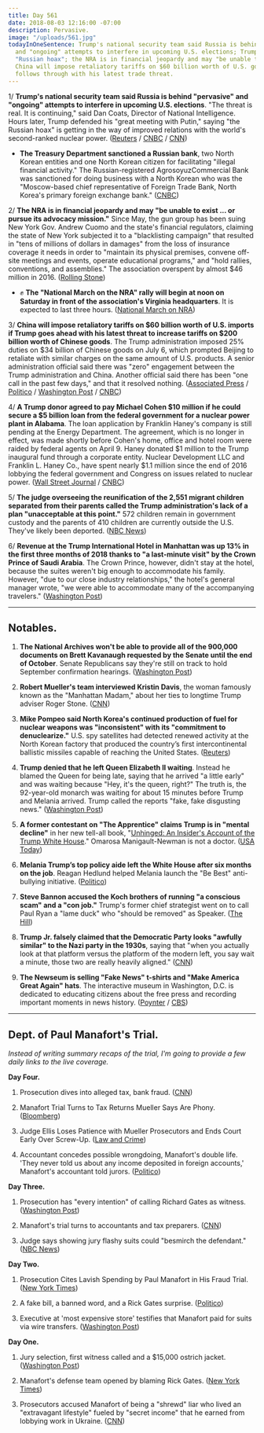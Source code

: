 ```yaml
---
title: Day 561
date: 2018-08-03 12:16:00 -07:00
description: Pervasive.
image: "/uploads/561.jpg"
todayInOneSentence: Trump's national security team said Russia is behind "pervasive"
  and "ongoing" attempts to interfere in upcoming U.S. elections; Trump bemoaned the
  "Russian hoax"; the NRA is in financial jeopardy and may "be unable to exist"; and
  China will impose retaliatory tariffs on $60 billion worth of U.S. goods if Trump
  follows through with his latest trade threat.
---
```


1/ **Trump's national security team said Russia is behind "pervasive" and "ongoing" attempts to interfere in upcoming U.S. elections**. "The threat is real. It is continuing," said Dan Coats, Director of National Intelligence. Hours later, Trump defended his "great meeting with Putin," saying "the Russian hoax" is getting in the way of improved relations with the world's second-ranked nuclear power. ([Reuters](https://www.reuters.com/article/us-usa-election-security/u-s-cites-pervasive-russian-efforts-to-weaken-election-idUSKBN1KN2KQ) / [CNBC](https://www.cnbc.com/2018/08/02/national-security-leaders-warn-of-pervasive-threats-to-us-elections.html) / [CNN](https://www.cnn.com/2018/08/02/politics/donald-trump-vladimir-putin-pennsylvania-rally/index.html))

* **The Treasury Department sanctioned a Russian bank**, two North Korean entities and one North Korean citizen for facilitating "illegal financial activity." The Russian-registered AgrosoyuzCommercial Bank was sanctioned for doing business with a North Korean who was the "Moscow-based chief representative of Foreign Trade Bank, North Korea's primary foreign exchange bank." ([CNBC](https://www.cnbc.com/2018/08/03/trump-administration-sanctions-russian-bank-for-north-korea-ties.html))

2/ **The NRA is in financial jeopardy and may "be unable to exist ... or pursue its advocacy mission."** Since May, the gun group has been suing New York Gov. Andrew Cuomo and the state's financial regulators, claiming the state of New York subjected it to a "blacklisting campaign" that resulted in "tens of millions of dollars in damages" from the loss of insurance coverage it needs in order to "maintain its physical premises, convene off-site meetings and events, operate educational programs," and "hold rallies, conventions, and assemblies." The association overspent by almost $46 million in 2016. ([Rolling Stone](https://www.rollingstone.com/politics/politics-news/nra-financial-trouble-706371/))

* ✊ **The "National March on the NRA" rally will begin at noon on Saturday in front of the association's Virginia headquarters**. It is expected to last three hours. ([National March on NRA](https://www.marchonnra.org/info))

3/ **China will impose retaliatory tariffs on $60 billion worth of U.S. imports if Trump goes ahead with his latest threat to increase tariffs on $200 billion worth of Chinese goods**. The Trump administration imposed 25% duties on $34 billion of Chinese goods on July 6, which prompted Beijing to retaliate with similar charges on the same amount of U.S. products. A senior administration official said there was "zero" engagement between the Trump administration and China. Another official said there has been "one call in the past few days," and that it resolved nothing. ([Associated Press](https://apnews.com/1c8b637bbc56404eb787acf7854d95c3) / [Politico](https://www.politico.com/story/2018/08/03/china-will-retaliate-with-tariffs-760862) / [Washington Post](https://www.washingtonpost.com/world/asia_pacific/china-warns-it-could-fire-back-with-tariffs-of-60-billion-in-us-goods/2018/08/03/57ffbf56-9716-11e8-8ffb-5de6d5e49ada_story.html) / [CNBC](https://www.cnbc.com/2018/08/03/there-is-zero-engagement-between-us-and-china-as-trade-tensions-esca.html))

4/ **A Trump donor agreed to pay Michael Cohen $10 million if he could secure a $5 billion loan from the federal government for a nuclear power plant in Alabama**. The loan application by Franklin Haney's company is still pending at the Energy Department. The agreement, which is no longer in effect, was made shortly before Cohen's home, office and hotel room were raided by federal agents on April 9. Haney donated $1 million to the Trump inaugural fund through a corporate entity. Nuclear Development LLC and Franklin L. Haney Co., have spent nearly $1.1 million since the end of 2016 lobbying the federal government and Congress on issues related to nuclear power.  ([Wall Street Journal](https://www.wsj.com/articles/top-trump-donor-agreed-to-pay-michael-cohen-10-million-for-nuclear-project-push-sources-say-1533245330) / [CNBC](https://www.cnbc.com/2018/08/02/trump-donor-agreed-to-pay-michael-cohen-10-million-in-consulting-deal.html))

5/ **The judge overseeing the reunification of the 2,551 migrant children separated from their parents called the Trump administration's lack of a plan "unacceptable at this point."** 572 children remain in government custody and the parents of 410 children are currently outside the U.S. They've likely been deported. ([NBC News](https://www.nbcnews.com/politics/immigration/judge-calls-trump-administration-family-reunification-efforts-unacceptable-n897531))

6/ **Revenue at the Trump International Hotel in Manhattan was up 13% in the first three months of 2018 thanks to "a last-minute visit" by the Crown Prince of Saudi Arabia**. The Crown Prince, however, didn't stay at the hotel, because the suites weren't big enough to accommodate his family. However, "due to our close industry relationships," the hotel's general manager wrote, "we were able to accommodate many of the accompanying travelers." ([Washington Post](https://www.washingtonpost.com/politics/at-president-trumps-hotel-in-new-york-revenue-went-up-this-spring--thanks-to-a-visit-from-big-spending-saudis/2018/08/03/58755392-9112-11e8-bcd5-9d911c784c38_story.html))

---

## Notables.

1. **The National Archives won't be able to provide all of the 900,000 documents on Brett Kavanaugh requested by the Senate until the end of October**. Senate Republicans say they're still on track to hold September confirmation hearings. ([Washington Post](https://www.washingtonpost.com/politics/national-archives-says-it-wont-be-able-to-produce-all-kavanaugh-documents-until-end-of-october/2018/08/02/011a9f1e-966f-11e8-8ffb-5de6d5e49ada_story.html))

2. **Robert Mueller's team interviewed Kristin Davis**, the woman famously known as the "Manhattan Madam," about her ties to longtime Trump adviser Roger Stone. ([CNN](https://www.cnn.com/2018/08/03/politics/mueller-davis-stone-russia-investigation/index.html))

3. **Mike Pompeo said North Korea's continued production of fuel for nuclear weapons was "inconsistent" with its "commitment to denuclearize."** U.S. spy satellites had detected renewed activity at the North Korean factory that produced the country’s first intercontinental ballistic missiles capable of reaching the United States. ([Reuters](https://www.reuters.com/article/us-asean-singapore-northkorea-usa/pompeo-says-north-korea-weapons-work-inconsistent-with-kim-pledge-idUSKBN1KO0Z5))

4. **Trump denied that he left Queen Elizabeth II waiting**. Instead he blamed the Queen for being late, saying that he arrived "a little early" and was waiting because "Hey, it's the queen, right?" The truth is, the 92-year-old monarch was waiting for about 15 minutes before Trump and Melania arrived. Trump called the reports "fake, fake disgusting news." ([Washington Post](https://www.washingtonpost.com/news/worldviews/wp/2018/08/03/president-trump-denies-he-was-late-to-meet-queen-elizabeth-brits-arent-convinced/))

5. **A former contestant on "The Apprentice" claims Trump is in "mental decline"** in her new tell-all book, "[Unhinged: An Insider's Account of the Trump White House](https://amzn.to/2Mh4Kyb)." Omarosa Manigault-Newman is not a doctor. ([USA Today](https://www.usatoday.com/story/news/politics/onpolitics/2018/08/03/omarosa-tell-all-book-claims-she-observed-trumps-mental-decline/897153002/))

6. **Melania Trump’s top policy aide left the White House after six months on the job**. Reagan Hedlund helped Melania launch the "Be Best" anti-bullying initiative. ([Politico](https://www.politico.com/story/2018/08/03/melania-trump-policy-director-leaves-white-house-761886))

7. **Steve Bannon accused the Koch brothers of running "a conscious scam" and a "con job."** Trump's former chief strategist went on to call Paul Ryan a "lame duck" who "should be removed" as Speaker. ([The Hill](http://thehill.com/homenews/administration/400188-exclusive-bannon-blasts-con-artist-kochs-lame-duck-ryan-diminished))

8. **Trump Jr. falsely claimed that the Democratic Party looks "awfully similar" to the Nazi party in the 1930s**, saying that "when you actually look at that platform versus the platform of the modern left, you say wait a minute, those two are really heavily aligned." ([CNN](https://www.cnn.com/2018/08/02/politics/donald-trump-jr-dinesh-dsouza/index.html))

9. **The Newseum is selling "Fake News" t-shirts and "Make America Great Again" hats**. The interactive museum in Washington, D.C. is dedicated to educating citizens about the free press and recording important moments in news history. ([Poynter](https://www.poynter.org/news/newseum-selling-maga-hats-and-fake-news-t-shirts) / [CBS](https://www.cbsnews.com/news/the-newseum-is-selling-fake-news-merchandise/))

---

## Dept. of Paul Manafort's Trial.

*Instead of writing summary recaps of the trial, I'm going to provide a few daily links to the live coverage.*

**Day Four.**

1. Prosecution dives into alleged tax, bank fraud. ([CNN](https://www.cnn.com/2018/08/03/politics/paul-manafort-trial-day-four/index.html))

2. Manafort Trial Turns to Tax Returns Mueller Says Are Phony. ([Bloomberg](https://www.bloomberg.com/news/articles/2018-08-03/manafort-trial-turns-to-tax-returns-mueller-says-are-phony))

3. Judge Ellis Loses Patience with Mueller Prosecutors and Ends Court Early Over Screw-Up. ([Law and Crime](https://lawandcrime.com/awkward/judge-ellis-loses-all-patience-with-prosecutors-and-ends-court-early-over-major-screw-up/))

4. Accountant concedes possible wrongdoing, Manafort's double life.
   'They never told us about any income deposited in foreign accounts,' Manafort's accountant told jurors. ([Politico](https://www.politico.com/story/2018/08/03/paul-manafort-trial-2018-761300))

**Day Three.**

1. Prosecution has "every intention" of calling Richard Gates as witness. ([Washington Post](https://www.washingtonpost.com/news/local/wp/2018/08/02/paul-manafort-trial-day-3-live-updates/))

2. Manafort's trial turns to accountants and tax preparers. ([CNN](https://www.cnn.com/2018/08/02/politics/manafort-trial-day-three/index.html))

3. Judge says showing jury flashy suits could "besmirch the defendant." ([NBC News](https://www.nbcnews.com/news/crime-courts/paul-manafort-live-blog-trump-s-former-campaign-chair-begins-n896091))

**Day Two.**

1. Prosecution Cites Lavish Spending by Paul Manafort in His Fraud Trial. ([New York Times](https://www.nytimes.com/2018/08/01/us/politics/paul-manafort-fraud-trial.html))

2. A fake bill, a banned word, and a Rick Gates surprise. ([Politico](https://www.politico.com/story/2018/08/01/paul-manafort-trial-testimony-day-2-756749))

3. Executive at 'most expensive store' testifies that Manafort paid for suits via wire transfers. ([Washington Post](https://www.washingtonpost.com/news/local/wp/2018/08/01/paul-manafort-trial-day-two/))

**Day One.**

1. Jury selection, first witness called and a $15,000 ostrich jacket. ([Washington Post](https://www.washingtonpost.com/news/local/wp/2018/07/31/paul-manafort-trial-live-coverage/))

2. Manafort's defense team opened by blaming Rick Gates. ([New York Times](https://www.nytimes.com/2018/07/31/us/politics/paul-manafort-trial.html))

3. Prosecutors accused Manafort of being a "shrewd" liar who lived an "extravagant lifestyle" fueled by "secret income" that he earned from lobbying work in Ukraine. ([CNN](https://www.cnn.com/interactive/2018/politics/paul-manafort-trial-tracker/#/virginia/all))
